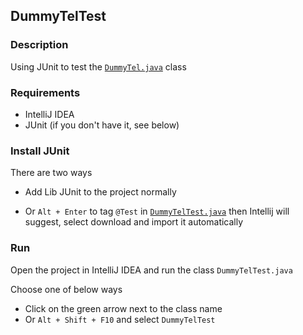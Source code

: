 ## DummyTelTest

### Description

Using JUnit to test the <a href='src/DummyTel.java'>`DummyTel.java`</a> class

### Requirements

- IntelliJ IDEA
- JUnit (if you don't have it, see below)

### Install JUnit

There are two ways

- Add Lib JUnit to the project normally

- Or `Alt + Enter` to tag `@Test` in <a href='src/DummyTelTest.java'>`DummyTelTest.java`</a> then Intellij will suggest,
  select download and import it automatically

### Run

Open the project in IntelliJ IDEA and run the class `DummyTelTest.java`

Choose one of below ways

- Click on the green arrow next to the class name
- Or `Alt + Shift + F10` and select `DummyTelTest`
